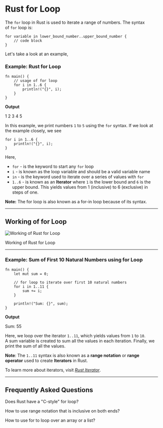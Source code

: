 # Rust for Loop

The `for` loop in Rust is used to iterate a range of numbers. The syntax of `for` loop is:

```
for variable in lower_bound_number..upper_bound_number {
    // code block
}
```

Let's take a look at an example,

### Example: Rust for Loop

```
fn main() {
    // usage of for loop
    for i in 1..6 {
        println!("{}", i);
    }
}
```

**Output**

1
2
3
4
5

In this example, we print numbers `1` to `5` using the `for` syntax. If we look at the example closely, we see

```
for i in 1..6 {
    println!("{}", i);
}
```

Here,

- `for` - is the keyword to start any `for` loop
- `i` - is known as the loop variable and should be a valid variable name
- `in` - is the keyword used to iterate over a series of values with `for`
- `1..6` - is known as an **Iterator** where `1` is the lower bound and `6` is the upper bound. This yields values from 1 (inclusive) to 6 (exclusive) in steps of one.

**Note:** The for loop is also known as a for-in loop because of its syntax.

---

## Working of for Loop

![Working of Rust for Loop](https://www.programiz.com/sites/tutorial2program/files/working-rust-for-loop.png "Working of Rust for Loop")

Working of Rust for Loop

---

### Example: Sum of First 10 Natural Numbers using for Loop

```
fn main() {
    let mut sum = 0;
    
    // for loop to iterate over first 10 natural numbers
    for i in 1..11 {
        sum += i;
    }
    
    println!("Sum: {}", sum);
}
```

**Output**

Sum: 55

Here, we loop over the iterator `1..11`, which yields values from `1` to `10`. A sum variable is created to sum all the values in each iteration. Finally, we print the sum of all the values.

**Note**: The `1..11` syntax is also known as a **range notation** or **range operator** used to create **Iterators** in Rust.

To learn more about iterators, visit [_Rust Iterator_](https://www.programiz.com/rust/iterator).

---

## Frequently Asked Questions

Does Rust have a "C-style" for loop?

How to use range notation that is inclusive on both ends?

How to use for to loop over an array or a list?